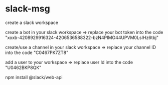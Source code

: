 # slack-msg
create a slack workspace

create a bot in your slack workspace => replace your bot token into the code "xoxb-4208929916324-4206536588322-bzN4PIMO44UPVM0LsIHz6tbj"

create/use a channel in your slack workspace => replace your channel ID into the code "C0467PK7ZT8"

add a user to your workspace => replace user Id into the code "U0462BKP8QK"

npm install @slack/web-api
